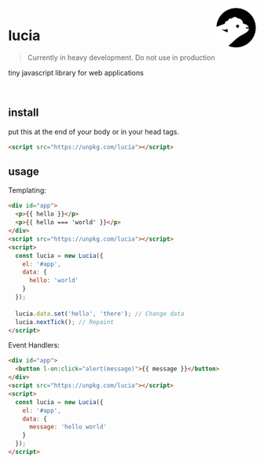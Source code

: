 <img src=".github/img/logo.svg" width="80px" align="right" />

# lucia

> Currently in heavy development. Do not use in production

tiny javascript library for web applications

<br>

## install

put this at the end of your body or in your head tags.

```html
<script src="https://unpkg.com/lucia"></script>
```

## usage

Templating:
```html
<div id="app">
  <p>{{ hello }}</p>
  <p>{{ hello === 'world' }}</p>
</div>
<script src="https://unpkg.com/lucia"></script>
<script>
  const lucia = new Lucia({
    el: '#app',
    data: {
      hello: 'world'
    }
  });

  lucia.data.set('hello', 'there'); // Change data
  lucia.nextTick(); // Repaint
</script>
```

Event Handlers:
```html
<div id="app">
  <button l-on:click="alert(message)">{{ message }}</button>
</div>
<script src="https://unpkg.com/lucia"></script>
<script>
  const lucia = new Lucia({
    el: '#app',
    data: {
      message: 'hello world'
    }
  });
</script>
```